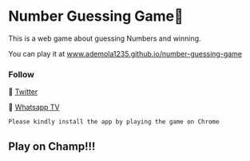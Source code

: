 # Number Guessing Game🔢
This is a web game about guessing Numbers and winning.

You can play it at www.ademola1235.github.io/number-guessing-game

### Follow
🎯 [Twitter](www.twitter.com)

🎯 [Whatsapp TV](www.bit.ly/Frontend_Channel)

`Please kindly install the app by playing the game on Chrome`

## Play on Champ!!! 
